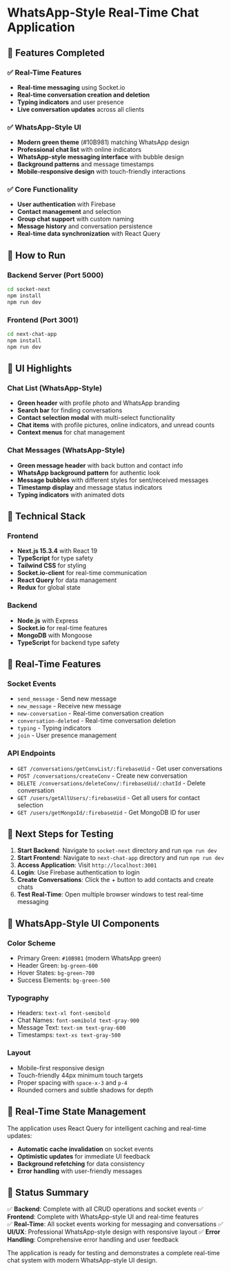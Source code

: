 # WhatsApp-Style Real-Time Chat Application

## 🎯 Features Completed

### ✅ Real-Time Features
- **Real-time messaging** using Socket.io
- **Real-time conversation creation and deletion**
- **Typing indicators** and user presence
- **Live conversation updates** across all clients

### ✅ WhatsApp-Style UI
- **Modern green theme** (#10B981) matching WhatsApp design
- **Professional chat list** with online indicators
- **WhatsApp-style messaging interface** with bubble design
- **Background patterns** and message timestamps
- **Mobile-responsive design** with touch-friendly interactions

### ✅ Core Functionality
- **User authentication** with Firebase
- **Contact management** and selection
- **Group chat support** with custom naming
- **Message history** and conversation persistence
- **Real-time data synchronization** with React Query

## 🚀 How to Run

### Backend Server (Port 5000)
```bash
cd socket-next
npm install
npm run dev
```

### Frontend (Port 3001)
```bash
cd next-chat-app
npm install
npm run dev
```

## 🎨 UI Highlights

### Chat List (WhatsApp-Style)
- **Green header** with profile photo and WhatsApp branding
- **Search bar** for finding conversations
- **Contact selection modal** with multi-select functionality
- **Chat items** with profile pictures, online indicators, and unread counts
- **Context menus** for chat management

### Chat Messages (WhatsApp-Style)
- **Green message header** with back button and contact info
- **WhatsApp background pattern** for authentic look
- **Message bubbles** with different styles for sent/received messages
- **Timestamp display** and message status indicators
- **Typing indicators** with animated dots

## 🔧 Technical Stack

### Frontend
- **Next.js 15.3.4** with React 19
- **TypeScript** for type safety
- **Tailwind CSS** for styling
- **Socket.io-client** for real-time communication
- **React Query** for data management
- **Redux** for global state

### Backend
- **Node.js** with Express
- **Socket.io** for real-time features
- **MongoDB** with Mongoose
- **TypeScript** for backend type safety

## 📱 Real-Time Features

### Socket Events
- `send_message` - Send new message
- `new_message` - Receive new message
- `new-conversation` - Real-time conversation creation
- `conversation-deleted` - Real-time conversation deletion
- `typing` - Typing indicators
- `join` - User presence management

### API Endpoints
- `GET /conversations/getConvList/:firebaseUid` - Get user conversations
- `POST /conversations/createConv` - Create new conversation
- `DELETE /conversations/deleteConv/:firebaseUid/:chatId` - Delete conversation
- `GET /users/getAllUsers/:firebaseUid` - Get all users for contact selection
- `GET /users/getMongoId/:firebaseUid` - Get MongoDB ID for user

## 🎯 Next Steps for Testing

1. **Start Backend**: Navigate to `socket-next` directory and run `npm run dev`
2. **Start Frontend**: Navigate to `next-chat-app` directory and run `npm run dev`
3. **Access Application**: Visit `http://localhost:3001`
4. **Login**: Use Firebase authentication to login
5. **Create Conversations**: Click the + button to add contacts and create chats
6. **Test Real-Time**: Open multiple browser windows to test real-time messaging

## 🌟 WhatsApp-Style UI Components

### Color Scheme
- Primary Green: `#10B981` (modern WhatsApp green)
- Header Green: `bg-green-600`
- Hover States: `bg-green-700`
- Success Elements: `bg-green-500`

### Typography
- Headers: `text-xl font-semibold`
- Chat Names: `font-semibold text-gray-900`
- Message Text: `text-sm text-gray-600`
- Timestamps: `text-xs text-gray-500`

### Layout
- Mobile-first responsive design
- Touch-friendly 44px minimum touch targets
- Proper spacing with `space-x-3` and `p-4`
- Rounded corners and subtle shadows for depth

## 🔄 Real-Time State Management

The application uses React Query for intelligent caching and real-time updates:
- **Automatic cache invalidation** on socket events
- **Optimistic updates** for immediate UI feedback
- **Background refetching** for data consistency
- **Error handling** with user-friendly messages

## 📝 Status Summary

✅ **Backend**: Complete with all CRUD operations and socket events
✅ **Frontend**: Complete with WhatsApp-style UI and real-time features  
✅ **Real-Time**: All socket events working for messaging and conversations
✅ **UI/UX**: Professional WhatsApp-style design with responsive layout
✅ **Error Handling**: Comprehensive error handling and user feedback

The application is ready for testing and demonstrates a complete real-time chat system with modern WhatsApp-style UI design.
